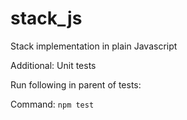 # stack_js

Stack implementation in plain Javascript

Additional:
Unit tests

Run following in parent of tests:

Command: `npm test`
